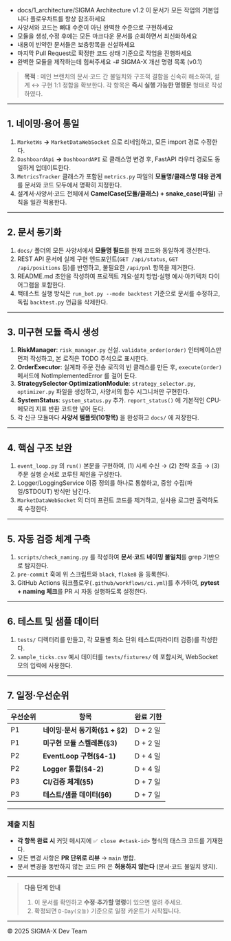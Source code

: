 - docs/1_architecture/SIGMA Architecture v1.2 이 문서가 모든 작업의 기본입니다 플로우차트를 항상 참조하세요
- 사양서와 코드는 뼈대 수준이 아닌 완벽한 수준으로 구현하세요
- 모듈을 생성,수정 후에는 모든 마크다운 문서를 순회하면서 최신화하세요
- 내용이 빈약한 문서들은 보충항목을 신설하세요
- 마지막 Pull Request로 확정한 코드 상태 기준으로 작업을 진행하세요
- 완벽한 모듈을 제작하는데 힘써주세요
-# SIGMA-X 개선 명령 목록 (v0.1)

> **목적** : 메인 브랜치의 문서·코드 간 불일치와 구조적 결함을 신속히 해소하여, 설계 ↔ 구현 1:1 정합을 확보한다. 각 항목은 **즉시 실행 가능한 명령문** 형태로 작성하였다.

---

## 1. 네이밍·용어 통일

1. `MarketWs` **→** `MarketDataWebSocket` 으로 리네임하고, 모든 import 경로 수정한다.
2. `DashboardApi` **→** `DashboardAPI` 로 클래스명 변경 후, FastAPI 라우터 경로도 동일하게 업데이트한다.
3. `MetricsTracker` 클래스가 포함된 `metrics.py` 파일의 **모듈명/클래스명 대응 관계**를 문서와 코드 모두에서 명확히 지정한다.
4. 설계서·사양서·코드 전체에서 **CamelCase(모듈/클래스) + snake\_case(파일)** 규칙을 일관 적용한다.

---

## 2. 문서 동기화

1. `docs/` 폴더의 모든 사양서에서 **모듈명 필드**를 현재 코드와 동일하게 갱신한다.
2. REST API 문서에 실제 구현 엔드포인트(`GET /api/status`, `GET /api/positions` 등)를 반영하고, 불필요한 `/api/pnl` 항목을 제거한다.
3. README.md 초안을 작성하여 프로젝트 개요·설치 방법·실행 예시·아키텍처 다이어그램을 포함한다.
4. 백테스트 실행 방식은 `run_bot.py --mode backtest` 기준으로 문서를 수정하고, 독립 `backtest.py` 언급을 삭제한다.

---

## 3. 미구현 모듈 즉시 생성

1. **RiskManager**: `risk_manager.py` 신설. `validate_order(order)` 인터페이스만 먼저 작성하고, 본 로직은 TODO 주석으로 표시한다.
2. **OrderExecutor**: 실계좌 주문 전송 로직의 빈 클래스를 만든 후, `execute(order)` 메서드에 NotImplementedError 를 걸어 둔다.
3. **StrategySelector**·**OptimizationModule**: `strategy_selector.py`, `optimizer.py` 파일을 생성하고, 사양서의 함수 시그니처만 구현한다.
4. **SystemStatus**: `system_status.py` 추가. `report_status()` 에 기본적인 CPU·메모리 지표 반환 코드만 넣어 둔다.
5. 각 신규 모듈마다 **사양서 템플릿(10항목)** 을 완성하고 `docs/` 에 저장한다.

---

## 4. 핵심 구조 보완

1. `event_loop.py` 의 `run()` 본문을 구현하여, (1) 시세 수신 → (2) 전략 호출 → (3) 주문 실행 순서로 코루틴 체인을 구성한다.
2. Logger/LoggingService 이중 정의를 하나로 통합하고, 중앙 수집(파일/STDOUT) 방식만 남긴다.
3. `MarketDataWebSocket` 의 더미 프린트 코드를 제거하고, 실사용 로그만 출력하도록 수정한다.

---

## 5. 자동 검증 체계 구축

1. `scripts/check_naming.py` 를 작성하여 **문서·코드 네이밍 불일치**를 grep 기반으로 탐지한다.
2. `pre-commit` 훅에 위 스크립트와 `black`, `flake8` 을 등록한다.
3. GitHub Actions 워크플로우(`.github/workflows/ci.yml`)를 추가하여, **pytest + naming 체크**를 PR 시 자동 실행하도록 설정한다.

---

## 6. 테스트 및 샘플 데이터

1. `tests/` 디렉터리를 만들고, 각 모듈별 최소 단위 테스트(파라미터 검증)를 작성한다.
2. `sample_ticks.csv` 예시 데이터를 `tests/fixtures/` 에 포함시켜, WebSocket 모의 입력에 사용한다.

---

## 7. 일정·우선순위

| 우선순위 | 항목                      | 완료 기한   |
| ---- | ----------------------- | ------- |
| P1   | **네이밍·문서 동기화(§1 + §2)** | D + 2 일 |
| P1   | **미구현 모듈 스켈레톤(§3)**     | D + 2 일 |
| P2   | **EventLoop 구현(§4-1)**  | D + 4 일 |
| P2   | **Logger 통합(§4-2)**     | D + 4 일 |
| P3   | **CI/검증 체계(§5)**        | D + 7 일 |
| P3   | **테스트/샘플 데이터(§6)**      | D + 7 일 |

---

### 제출 지침

* **각 항목 완료 시** 커밋 메시지에 `✅ close #<task-id>` 형식의 태스크 코드를 기재한다.
* 모든 변경 사항은 **PR 단위로 리뷰** → `main` 병합.
* 문서 변경을 동반하지 않는 코드 PR 은 **허용하지 않는다** (문서·코드 불일치 방지).

---

> **다음 단계 안내**
>
> 1. 이 문서를 확인하고 **수정·추가할 명령**이 있으면 알려 주세요.
> 2. 확정되면 `D-Day(오늘)` 기준으로 일정 카운트가 시작됩니다.

---

© 2025 SIGMA-X Dev Team
